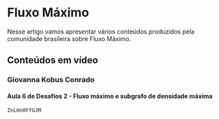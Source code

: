 # Fluxo Máximo

Nesse artigo vamos apresentar vários conteúdos produzidos pela comunidade brasileira sobre Fluxo Máximo.

## Conteúdos em vídeo

### Giovanna Kobus Conrado

#### Aula 6 de Desafios 2 - Fluxo máximo e subgrafo de densidade máxima

```youtube
ZnLHn0FfGJM
```